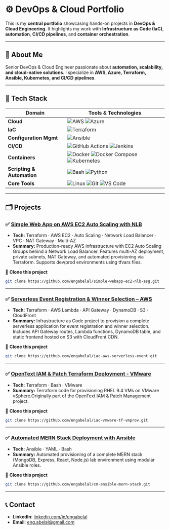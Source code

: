 # ⚙️ DevOps & Cloud Portfolio

This is my **central portfolio** showcasing hands-on projects in **DevOps & Cloud Engineering**.
It highlights my work with **Infrastructure as Code (IaC)**, **automation**, **CI/CD pipelines**, and **container orchestration**.

---

## 📌 About Me
Senior DevOps & Cloud Engineer passionate about **automation, scalability, and cloud-native solutions**.
I specialize in **AWS, Azure, Terraform, Ansible, Kubernetes, and CI/CD pipelines**.

---

## 🧰 Tech Stack

| Domain                   | Tools & Technologies                                                                 |
|--------------------------|---------------------------------------------------------------------------------------|
| **Cloud**                | ![AWS](https://img.shields.io/badge/Cloud-AWS-orange) ![Azure](https://img.shields.io/badge/Cloud-Azure-blue)                                 |
| **IaC**                  | ![Terraform](https://img.shields.io/badge/IaC-Terraform-blue)                        |
| **Configuration Mgmt**   | ![Ansible](https://img.shields.io/badge/CM-Ansible-red)                              |
| **CI/CD**                | ![GitHub Actions](https://img.shields.io/badge/CI%2FCD-GitHub_Actions-lightgrey) ![Jenkins](https://img.shields.io/badge/CI%2FCD-Jenkins-green) |
| **Containers**           | ![Docker](https://img.shields.io/badge/Containers-Docker-blue) ![Docker Compose](https://img.shields.io/badge/Containers-Docker_Compose-lightblue) ![Kubernetes](https://img.shields.io/badge/Containers-Kubernetes-blue) |
| **Scripting & Automation** | ![Bash](https://img.shields.io/badge/Scripting-Bash-black) ![Python](https://img.shields.io/badge/Scripting-Python-yellow) |
| **Core Tools**           | ![Linux](https://img.shields.io/badge/OS-Linux-grey) ![Git](https://img.shields.io/badge/SCM-Git-red) ![VS Code](https://img.shields.io/badge/Editor-VS_Code-blue) |

---

## 🗂️ Projects

### ✅ [Simple Web App on AWS EC2 Auto Scaling with NLB](https://github.com/engabelal/simple-webapp-ec2-nlb-asg)
- **Tech:** Terraform · AWS EC2 · Auto Scaling · Network Load Balancer · VPC · NAT Gateway · Multi-AZ
- **Summary:** Production-ready AWS infrastructure with EC2 Auto Scaling Groups behind a Network Load Balancer. Features multi-AZ deployment, private subnets, NAT Gateway, and automated provisioning via Terraform. Supports dev/prod environments using tfvars files.

📌 **Clone this project**
```bash
git clone https://github.com/engabelal/simple-webapp-ec2-nlb-asg.git
```
---
### ✅ [Serverless Event Registration & Winner Selection – AWS](https://github.com/engabelal/iac-aws-serverless-event)
- **Tech:** Terraform · AWS Lambda · API Gateway · DynamoDB · S3 · CloudFront
- **Summary:** Infrastructure as Code project to provision a complete serverless application for event registration and winner selection. Includes API Gateway routes, Lambda functions, DynamoDB table, and static frontend hosted on S3 with CloudFront CDN.

📌 **Clone this project**
```bash
git clone https://github.com/engabelal/iac-aws-serverless-event.git
```
---
### ✅ [OpenText IAM & Patch Terraform Deployment - VMware](https://github.com/engabelal/iac-vmware-tf-vmprov)
- **Tech:** Terraform · Bash · VMware
- **Summary:** Terraform code for provisioning RHEL 9.4 VMs on VMware vSphere.Originally part of the OpenText IAM & Patch Management project.

📌 **Clone this project**
```bash
git clone https://github.com/engabelal/iac-vmware-tf-vmprov.git
```
---
### ✅ [Automated MERN Stack Deployment with Ansible ](https://github.com/engabelal/cm-ansible-mern-stack)
- **Tech:** Ansible · YAML · Bash
- **Summary:** Automated provisioning of a complete MERN stack (MongoDB, Express, React, Node.js) lab environment using modular Ansible roles.

📌 **Clone this project**
```bash
git clone https://github.com/engabelal/cm-ansible-mern-stack.git
```
---

## 📞 Contact
- **LinkedIn**: [linkedin.com/in/engabelal](https://linkedin.com/in/engabelal/)
- **Email**: eng.abelal@gmail.com
